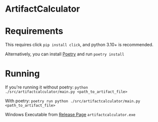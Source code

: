 # ArtifactCalculator

# Requirements
This requires click `pip install click`, and python 3.10+ is recommended.

Alternatively, you can install [Poetry](https://python-poetry.org/docs/#installation) and run `poetry install` 


# Running

If you're running it without poetry:
`python ./src/artifactcalculator/main.py <path_to_artifact_file>`

With poetry:
`poetry run python ./src/artifactcalculator/main.py <path_to_artifact_file>`

Windows Executable from [Release Page](https://github.com/edwinmillan/artifactcalculator/releases/)
`artifactcalculator.exe`